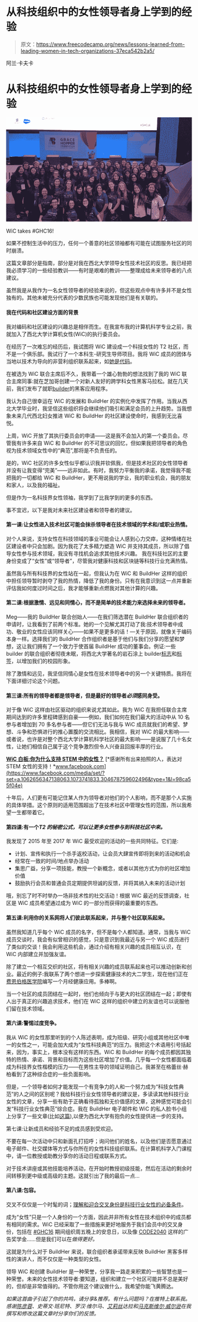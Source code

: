 # 从科技组织中的女性领导者身上学到的经验

> 原文：<https://www.freecodecamp.org/news/lessons-learned-from-leading-women-in-tech-organizations-37eca542b2a5/>

阿兰·卡夫卡

# 从科技组织中的女性领导者身上学到的经验

![1*FVxaOt4HZJ7JDT6IfvtS-w](img/d3a18556ff4336aee4d1c7b9410ea7a7.png)

WiC takes #GHC16!

如果不控制生活中的压力，任何一个善意的社区领袖都有可能在试图服务社区的同时崩溃。

这篇文章部分是指南，部分是对我在西北大学领导女性技术社区的反思。我已经把我必须学习的一些经验教训——有时是艰难的教训——整理成给未来领导者的八点建议。

虽然我是从我作为一名女性领导者的经验来说的，但这些观点中有许多并不是女性独有的。其他未被充分代表的少数民族也可能发现他们是有关联的。

#### 我在代码和社区建设方面的背景

我对编码和社区建设的兴趣总是相伴而生。在我宣布我的计算机科学专业之前，我就加入了西北大学计算机女性(WiC)的执行委员会。

在经历了一次难忘的经历后，我试图将 WiC 建设成一个科技女性的 T2 社区，而不是一个俱乐部。我试行了一个本科生-研究生导师项目。我将 WiC 成员的团体与当地以技术为导向的非营利组织联系起来，如[她是代码](http://evanstonnow.com/event/class/education/evanston-now/2016-02-18/74473/coding-workshop-planned-for-womens-day)。

在被选为 WiC 联合主席后不久，我带着一个雄心勃勃的想法找到了我的 WiC 联合主席同事:就在芝加哥创建一个对新人友好的跨学科女性黑客马拉松。就在几天前，我们发布了就职[builder](http://buildher.io/)的黑客应用程序。

我认为自己很幸运在 WiC 的发展和 BuildHer 的实例化中发挥了作用。当我从西北大学毕业时，我坚信这些组织将会继续他们吸引和满足会员的上升趋势。当我想象未来几代西北妇女推进 WiC 和 BuildHer 的社区建设使命时，我感到无比喜悦。

上周，WiC 开放了其执行委员会的申请——这是我不会加入的第一个委员会。尽管我有许多来自 WiC 和 BuildHer 的不可思议的回忆，但如果我把领导者的角色视为技术领域女性中的“典范”,那将是不负责任的。

是的，WiC 社区的许多女性似乎都认识我并钦佩我，但是技术社区的女性领导者并没有让我变得“完美”——远非如此。有时，我努力平衡我的承诺，我觉得我不能把我的一切都给 WiC 和 BuildHer，更不用说我的学业，我的职业机会，我的朋友和家人，以及我的福祉。

但是作为一名科技界女性领袖，我学到了比我学到的更多的东西。

事不宜迟，以下是我对未来社区建设者和领导者的建议。

#### **第一课:让女性进入技术社区可能会抹杀领导者在技术领域的学术和/或职业热情。**

对个人来说，支持女性在科技领域的事业可能会让人感到心力交瘁，这种情绪在社区建设者中只会加剧。因为我花了太多精力塑造 WiC 并支持其成员，所以除了倡导女性参与技术领域，我没有寻找机会追求其他技术兴趣。
我在科技社区的主要身份变成了“女性”或“领导者”，尽管我对健康科技和区块链等科技行业充满热情。

虽然我与所有科技界的女性站在一起，但我认为在 WiC 和 BuildHer 这样的组织中担任领导暂时剥夺了我的热情，降低了我的身份。只有在我意识到这一点并重新评估我如何度过时间之后，我才能够重新点燃我对其他计算的兴趣。

#### 第二课:根据激情、远见和同情心，而不是简单的技术能力来选择未来的领导者。

Meg——我的 BuildHer 联合创始人——在我们筛选潜在 BuildHer 联合组织者的申请时，让我看到了前两个标准。她的一个见解尤其打动了我:技术领导者中成功、敬业的女性应该同样关心——如果不是更多的话！—关于原因，就像关于编码本身一样。选择我们的 BuildHer 合作组织者是基于他们与我们分享的愿望和梦想，这让我们拥有了一个致力于使首届 BuildHer 成功的董事会。例证:一些 builder 的联合组织者彻夜未眠，将西北大学著名的岩石涂上 builder[标志](https://twitter.com/alainakafkes/status/832670851757592576)和[标签](https://twitter.com/alainakafkes/status/832601075177889793)，以增加我们的校园形象。

除了激情和远见，我坚信同情心是女性在技术领导者中的另一个关键特质。我将在下面详细讨论这个问题。

#### 第三课:所有的领导者都是领导者，但是最好的领导者*必须*感同身受。

对于像 WiC 这样由社区驱动的组织来说尤其如此。我为 WiC 在我担任联合主席期间达到的许多里程碑感到自豪——例如，我们如何在我们最大的活动中从 10 名参与者增加到 70 多名参与者——但它们无法与我与 WiC 成员就我们的希望、梦想、斗争和恐惧进行的推心置腹的交流相比。我相信，我对 WiC 的最大影响——或者说，也许是对整个西北大学计算机科学社区的最大影响——是说服了几十名女性，让她们相信自己属于这个竞争激烈但令人兴奋且回报丰厚的行业。

[**WiC 白板:你为什么支持 STEM 中的女性？**](https://www.facebook.com/media/set/?set=a.1062656347138063.1073741833.304678759602496&type=1&l=98ca55f04e)
[*感谢所有出来拍照的人，表达对 STEM 女性的支持！*www.facebook.com](https://www.facebook.com/media/set/?set=a.1062656347138063.1073741833.304678759602496&type=1&l=98ca55f04e)

十年后，人们更有可能记住某人作为领导者对他们的个人影响，而不是那个人实施的具体举措。这个原则的适用范围超出了在技术社区中管理女性的范围，所以我希望一生都带着它。

#### 第四课:有一个*T2 的秘密公式，可以让更多女性参与到科技社区中来。*

我发现了 2015 年至 2017 年 WiC 最受欢迎的活动的一些共同特征。它们是:

*   计划、宣传和执行一个杀手返校活动，让会员大肆宣传即将到来的活动和机会
*   经常在一致的时间/地点举办活动
*   集思广益，分享一项技能，教授一个新概念，或者以其他方式为你的社区增加价值
*   鼓励执行会员和普通会员定期提供坦诚的反馈，并将其纳入未来的活动计划

哦，别忘了时不时举办一场非技术性的社交活动！根据 WiC 最近的反馈调查，社区是 WiC 成员希望通过成为 WiC 的一部分而获得的最重要的东西。

#### 第五课:利用你的关系网将人们彼此联系起来，并与整个社区联系起来。

虽然我知道几乎每个 WiC 成员的名字，但不是每个人都知道。通常，当我与 WiC 成员交谈时，我会有似曾相识的感觉，只是意识到我最近与另一个 WiC 成员进行了类似的交谈！我会利用这些机会，通过介绍有相关兴趣的成员相互认识，在 WiC 内部建立并加强友谊。

除了建立一个相互交织的社区，将有相关兴趣的成员联系起来也可以推动创新和创业。最近的例子:我联系了两个想进一步探索健康技术的大二学生，现在他们正在[费恩伯格医学院](http://www.feinberg.northwestern.edu/)编写一个月经健康应用。多棒啊。

当一个社区的成员团结在一起时，他们也倾向于与更大的社区团结在一起；即使有人出于真正的兴趣追求技术，他们在 WiC 这样的组织中建立的友谊也可以说服他们留在技术领域。

#### 第六课:警惕过度竞争。

我从 WiC 的女性那里听到的个人陈述表明，成为班级、研究小组或其他社区中唯一的女性之一，可能会加大成为“女性科技典范”的压力。我把这个术语用引号括起来，因为，事实上，根本没有这样的东西。WiC 和 BuildHer 的每个成员都因其独特的热情、承诺、背景和目标而为这些社区增加了价值。几乎每一个女性都面临着成为科技界女性楷模的压力——在男性主导的领域证明自己。我甚至在格蕾丝·赫柏看到了这种综合症的一些负面影响。

但是，一个领导者如何才能发现一个有竞争力的人和一个努力成为“科技女性典范”的人之间的区别呢？我给科技行业女性领导者的建议是，多读读其他科技行业女性的文章，分享一些有助于正确看待孤独和无价值感的文章，这种感觉可能会引发“科技行业女性典范”综合症。我在 BuildHer 电子邮件和 WiC 的私人脸书小组上分享了一些文章(比如[这篇](https://medium.com/@lisaleone/ad-girl-interrupted-5c3dcc16c94f#.8w8cgy66d)),以便为西北大学有抱负的女性提供进一步的支持。

第七课:让新成员和经验不足的成员感到受欢迎。

不要在每一次活动中只和新面孔打招呼；询问他们的姓名，以及他们是否愿意通过电子邮件、社交媒体等方式与你所在的女性科技组织联系。在计算机科学入门课程中，请一位教授或助教分享你的活动日程或联系方式。

对于技术讲座或其他技能培养活动，在开始时教授初级技能，然后在活动的剩余时间转移到更中级或高级的主题。这就引出了我的最后一点…

#### 第八课:包容。

交叉不仅仅是一个时髦的词；[理解和迎合交叉身份是科技行业女性的必备条件](https://medium.com/projectinclude/true-diversity-is-intersectional-2282b8da8882#.zatva6wn8)。

成为“女性”只是一个人身份的一个方面，因此并非所有女性在技术组织中的成员都有相同的需求。WiC 已经采取了一些措施来更好地服务于我们会员中的交叉身份，包括在 [#GHC16](http://ghc.anitaborg.org/) 期间组织周五晚上的安息日，以及像 [CODE2040](http://www.code2040.org/) 这样的广告奖学金……但是我们可以在*做得更好。*

这就是为什么对于 BuildHer 来说，联合组织者承诺带来反映 BuildHer 黑客多样性的演讲人，而不仅仅是一种类型的女性。

领导 WiC 和创建 BuildHer 是一种荣誉，分享我一路走来积累的一些智慧也是一种荣誉。未来的女性技术领导者:要知道，组织和建立一个社区可能并不总是美好的，但却是非常值得的。不管你用这个建议做什么，我希望你能飞黄腾达。

*如果这首曲子引起了你的共鸣，请分享&推荐。有什么问题吗？在推特上联系我。感谢[陈彦蓉](https://www.freecodecamp.org/news/lessons-learned-from-leading-women-in-tech-organizations-37eca542b2a5/undefined)、史蒂文·班尼特、罗汉·维尔马、[艾莉丝](https://www.freecodecamp.org/news/lessons-learned-from-leading-women-in-tech-organizations-37eca542b2a5/undefined)达拉和[马克斯维尔·威尔逊](https://www.freecodecamp.org/news/lessons-learned-from-leading-women-in-tech-organizations-37eca542b2a5/undefined)在我撰写和修改这篇文章时分享你们的反馈。*